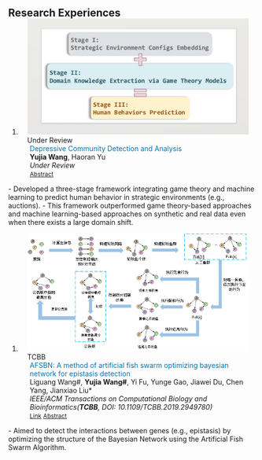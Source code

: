 <script src="https://code.jquery.com/jquery-3.6.0.min.js"></script>
<h2 id="publications" style="margin: 2px 0px -15px;">Research Experiences</h2>
<div class="publications">
<ol class="bibliography">

<li>
<div class="pub-row">
  <div class="col-sm-3 abbr" style="position: relative;padding-right: 15px;padding-left: 15px;">
    <img src="assets/img/PA.png" class="teaser img-fluid z-depth-1">
    <abbr class="badge">Under Review</abbr>
  </div>
  <div class="col-sm-9" style="position: relative;padding-right: 15px;padding-left: 20px;">
    <div class="title" style="color:#0073B1">Depressive Community Detection and Analysis</div>
    <div class="author"><strong>Yujia Wang</strong>, Haoran Yu</div>
    <div class="periodical"><em>Under Review</em></div>
    <div class="links">
    <a href="javascript:void(0);" class="btn btn-sm z-depth-0 toggleAbstract" data-abstract="abstractContent" role="button" style="font-size:12px;">Abstract</a>
      <div id="abstractContent" style="display:none;background-color: #f5ebe0; color: #003049; font-size: 0.9em; padding: 15px;">  <!--font-style: italic; -->
        Game theory and machine learning are two widely used techniques for predicting the outcomes of strategic interactions among humans. However, the game theory-based approach often relies on strong rationality and informational assumptions, while the machine learning-based approach typically requires the testing data to come from the same distribution as the training data. Our work studies how to integrate the two techniques to address these weaknesses. We focus on the interactions among real bidders in penny auctions, and develop a three-stage framework to predict the distributions of auction durations, which indicate the numbers of bids and auctioneer revenues. Specifically, we first leverage a pre-trained neural network to encode the descriptions of products in auctions into embeddings. Second, we apply game theory models to make preliminary predictions of auction durations. In particular, we tackle the challenge of accurately inferring parameters in game theory models. Third, we develop a Multi-Branch Mixture Density Network to learn the mapping from product embeddings and game-theoretic predictions to the distributions of actual auction durations. Experiments on real-world penny auction data demonstrate that our framework outperforms both game theory-based and machine learning-based prediction approaches.    
      </div>
    </div>
  </div>
</div>

</li>
</ol>
</div>
- Developed a three-stage framework integrating game theory and machine learning to predict human behavior in strategic environments (e.g., auctions).
- This framework outperformed game theory-based approaches and machine learning-based approaches on synthetic and real data even when there exists a large domain shift.

<div class="publications">
<ol class="bibliography">

<li>
<div class="pub-row">

  <div class="col-sm-3 abbr" style="position: relative;padding-right: 15px;padding-left: 15px;">
    <img src="assets/img/AFSBN.png" class="teaser img-fluid z-depth-1">
    <abbr class="badge">TCBB</abbr>
  </div>

  <div class="col-sm-9" style="position: relative;padding-right: 15px;padding-left: 20px;">
    <div class="title" style="color:#0073B1">AFSBN: A method of artificial fish swarm optimizing bayesian network for epistasis detection</div>
    <div class="author">Liguang Wang#, <strong>Yujia Wang#</strong>, Yi Fu, Yunge Gao, Jiawei Du, Chen Yang, Jianxiao Liu*</div>
    <div class="periodical"><em>IEEE/ACM Transactions on Computational Biology and Bioinformatics(<strong>TCBB</strong>, DOI: 10.1109/TCBB.2019.2949780)</em></div>
    <div class="links">
      <a href="https://ieeexplore.ieee.org/document/8884123" class="btn btn-sm z-depth-0" role="button" target="_blank" style="font-size:12px;">Link</a>
      <a href="javascript:void(0);" class="btn btn-sm z-depth-0 toggleAbstract" data-abstract="abstractContent" role="button" style="font-size:12px;">Abstract</a>
      <div id="abstractContent" style="display:none;background-color: #f5ebe0; color: #003049; font-size: 0.9em; padding: 15px;">  <!--font-style: italic; -->
        How to mine the interaction between SNPs (namely epistasis) efficiently and accurately must be considered when tackling the complexity of underlying biological mechanisms. In order to overcome the defect of low learning efficiency and local optimal, this work proposes an epistasis mining method using Artificial Fish Swarm optimizing Bayesian Network (AFSBN). This method uses the characteristics of global optimization, good robustness, and fast convergence of the artificial fish swarm algorithm, and uses the algorithm in the heuristic search strategy of the Bayesian network. The initial network structure can be evolved through the manipulations of foraging behavior, clustering behavior, tail-chasing behavior, and random behavior. This algorithm chooses different behaviors to modify the network state according to the changing of the surrounding environment and the states of partners. It realizes the interaction between each artificial fish and its neighboring environment and finally finds the optimal network in the population. We compared AFSBN with other existing algorithms on both simulated and real datasets. The experimental results demonstrate that our method outperforms others in epistasis detection accuracy in the case of not affecting the efficiency basically for different datasets.      
      </div>
    </div>
  </div>
</div>

</li>
</ol>
</div>
- Aimed to detect the interactions between genes (e.g., epistasis) by optimizing the structure of the Bayesian Network using the Artificial Fish Swarm Algorithm.

<script>
$(document).ready(function() {
    $(".toggleAbstract").click(function() {
        var abstractID = $(this).data("abstract"); 
        $("#" + abstractID).toggle(); 
    });
});
</script>
